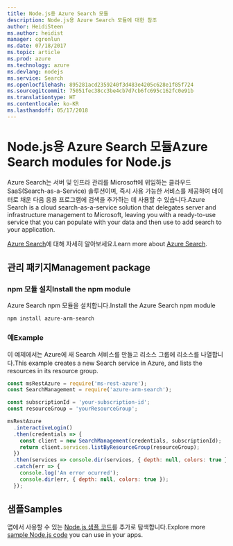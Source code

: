 ```yaml
---
title: Node.js용 Azure Search 모듈
description: Node.js용 Azure Search 모듈에 대한 참조
author: HeidiSteen
ms.author: heidist
manager: cgronlun
ms.date: 07/18/2017
ms.topic: article
ms.prod: azure
ms.technology: azure
ms.devlang: nodejs
ms.service: Search
ms.openlocfilehash: 895281acd2359240f3d483e4205c628e1f85f724
ms.sourcegitcommit: 75051fec38cc3be4cb7d7cb6fc695c162fc0e91b
ms.translationtype: HT
ms.contentlocale: ko-KR
ms.lasthandoff: 05/17/2018
---
```

# <a name="azure-search-modules-for-nodejs"></a><span data-ttu-id="82b3a-103">Node.js용 Azure Search 모듈</span><span class="sxs-lookup"><span data-stu-id="82b3a-103">Azure Search modules for Node.js</span></span>

<span data-ttu-id="82b3a-104">Azure Search는 서버 및 인프라 관리를 Microsoft에 위임하는 클라우드 SaaS(Search-as-a-Service) 솔루션이며, 즉시 사용 가능한 서비스를 제공하여 데이터로 채운 다음 응용 프로그램에 검색을 추가하는 데 사용할 수 있습니다.</span><span class="sxs-lookup"><span data-stu-id="82b3a-104">Azure Search is a cloud search-as-a-service solution that delegates server and infrastructure management to Microsoft, leaving you with a ready-to-use service that you can populate with your data and then use to add search to your application.</span></span>

<span data-ttu-id="82b3a-105">[Azure Search](https://docs.microsoft.com/azure/search/search-what-is-azure-search)에 대해 자세히 알아보세요.</span><span class="sxs-lookup"><span data-stu-id="82b3a-105">Learn more about [Azure Search](https://docs.microsoft.com/azure/search/search-what-is-azure-search).</span></span>

## <a name="management-package"></a><span data-ttu-id="82b3a-106">관리 패키지</span><span class="sxs-lookup"><span data-stu-id="82b3a-106">Management package</span></span>

### <a name="install-the-npm-module"></a><span data-ttu-id="82b3a-107">npm 모듈 설치</span><span class="sxs-lookup"><span data-stu-id="82b3a-107">Install the npm module</span></span>

<span data-ttu-id="82b3a-108">Azure Search npm 모듈을 설치합니다.</span><span class="sxs-lookup"><span data-stu-id="82b3a-108">Install the Azure Search npm module</span></span>

```bash
npm install azure-arm-search
```

### <a name="example"></a><span data-ttu-id="82b3a-109">예</span><span class="sxs-lookup"><span data-stu-id="82b3a-109">Example</span></span>

<span data-ttu-id="82b3a-110">이 예제에서는 Azure에 새 Search 서비스를 만들고 리소스 그룹에 리소스를 나열합니다.</span><span class="sxs-lookup"><span data-stu-id="82b3a-110">This example creates a new Search service in Azure, and lists the resources in its resource group.</span></span>

```javascript
const msRestAzure = require('ms-rest-azure');
const SearchManagement = require('azure-arm-search');

const subscriptionId = 'your-subscription-id';
const resourceGroup = 'yourResourceGroup';

msRestAzure
  .interactiveLogin()
  .then(credentials => {
    const client = new SearchManagement(credentials, subscriptionId);
    return client.services.listByResourceGroup(resourceGroup);
  })
  .then(services => console.dir(services, { depth: null, colors: true }))
  .catch(err => {
    console.log('An error ocurred');
    console.dir(err, { depth: null, colors: true });
  });
```

## <a name="samples"></a><span data-ttu-id="82b3a-111">샘플</span><span class="sxs-lookup"><span data-stu-id="82b3a-111">Samples</span></span>

<span data-ttu-id="82b3a-112">앱에서 사용할 수 있는 [Node.js 샘플 코드](https://azure.microsoft.com/resources/samples/?platform=nodejs)를 추가로 탐색합니다.</span><span class="sxs-lookup"><span data-stu-id="82b3a-112">Explore more [sample Node.js code](https://azure.microsoft.com/resources/samples/?platform=nodejs) you can use in your apps.</span></span>
